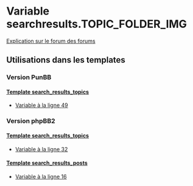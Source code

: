 # Variable searchresults.TOPIC_FOLDER_IMG
[Explication sur le forum des forums](http://forum.forumactif.com/t294113-listing-des-variables#searchresults.TOPIC_FOLDER_IMG)
## Utilisations dans les templates
### Version PunBB
#### [Template search_results_topics](punbb/search_results_topics.md)
* [Variable à la ligne 49](../punbb/search_results_topics.tpl#L49)
### Version phpBB2
#### [Template search_results_topics](subsilver/search_results_topics.md)
* [Variable à la ligne 32](../subsilver/search_results_topics.tpl#L32)
#### [Template search_results_posts](subsilver/search_results_posts.md)
* [Variable à la ligne 16](../subsilver/search_results_posts.tpl#L16)